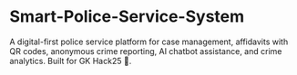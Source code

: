 # Smart-Police-Service-System
A digital-first police service platform for case management, affidavits with QR codes, anonymous crime reporting, AI chatbot assistance, and crime analytics. Built for GK Hack25 🚀.
